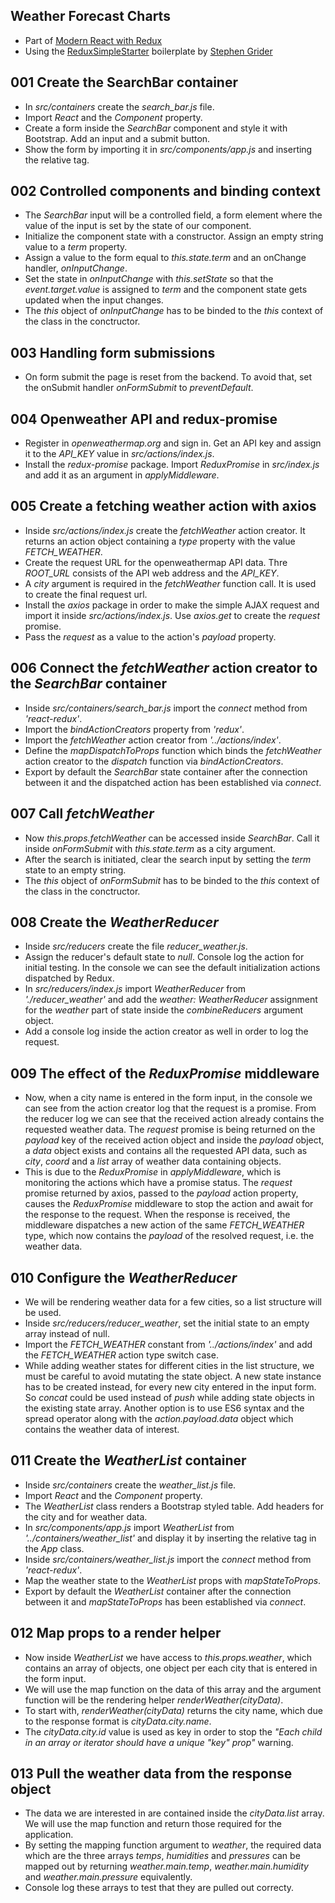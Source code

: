 ## Weather Forecast Charts

* Part of [Modern React with Redux](https://www.udemy.com/react-redux/)
* Using the [ReduxSimpleStarter](https://github.com/StephenGrider/ReduxSimpleStarter) boilerplate by [Stephen Grider](https://github.com/stephengrider)

## 001 Create the SearchBar container
* In *src/containers* create the *search_bar.js* file.
* Import *React* and the *Component* property.
* Create a form inside the *SearchBar* component and style it with Bootstrap. Add an input and a submit button.
* Show the form by importing it in *src/components/app.js* and inserting the relative tag.

## 002 Controlled components and binding context
* The *SearchBar* input will be a controlled field, a form element where the value of the input is set by the state of our component.
* Initialize the component state with a constructor. Assign an empty string value to a *term* property.
* Assign a value to the form equal to *this.state.term* and an onChange handler, *onInputChange*.
* Set the state in *onInputChange* with *this.setState* so that the *event.target.value* is assigned to *term* and the component state gets updated when the input changes.
* The *this* object of *onInputChange* has to be binded to the *this* context of the class in the conctructor.

## 003 Handling form submissions
* On form submit the page is reset from the backend. To avoid that, set the onSubmit handler *onFormSubmit* to *preventDefault*.

## 004 Openweather API and redux-promise
* Register in *openweathermap.org* and sign in. Get an API key and assign it to the *API_KEY* value in *src/actions/index.js*.
* Install the *redux-promise* package. Import *ReduxPromise* in *src/index.js* and add it as an argument in *applyMiddleware*.

## 005 Create a fetching weather action with axios
* Inside *src/actions/index.js* create the *fetchWeather* action creator. It returns an action object containing a *type* property with the value *FETCH_WEATHER*.
* Create the request URL for the openweathermap API data. Thre *ROOT_URL* consists of the API web address and the *API_KEY*.
* A *city* argument is required in the *fetchWeather* function call. It is used to create the final request url.
* Install the *axios* package in order to make the simple AJAX request and import it inside *src/actions/index.js*. Use *axios.get* to create the *request* promise.
* Pass the *request* as a value to the action's *payload* property.

## 006 Connect the *fetchWeather* action creator to the *SearchBar* container
* Inside *src/containers/search_bar.js* import the *connect* method from *'react-redux'*.
* Import the *bindActionCreators* property from *'redux'*.
* Import the *fetchWeather* action creator from *'../actions/index'*.
* Define the *mapDispatchToProps* function which binds the *fetchWeather* action creator to the *dispatch* function via *bindActionCreators*.
* Export by default the *SearchBar* state container after the connection between it and the dispatched action has been established via *connect*.

## 007 Call *fetchWeather*
* Now *this.props.fetchWeather* can be accessed inside *SearchBar*. Call it inside *onFormSubmit* with *this.state.term* as a city argument.
* After the search is initiated, clear the search input by setting the *term* state to an empty string.
* The *this* object of *onFormSubmit* has to be binded to the *this* context of the class in the conctructor.

## 008 Create the *WeatherReducer*
* Inside *src/reducers* create the file *reducer_weather.js*.
* Assign the reducer's default state to *null*. Console log the action for initial testing.
In the console we can see the default initialization actions dispatched by Redux.
* In *src/reducers/index.js* import *WeatherReducer* from *'./reducer_weather'* and add the *weather: WeatherReducer* assignment for the *weather* part of state inside the *combineReducers* argument object.
* Add a console log inside the action creator as well in order to log the request.

## 009 The effect of the *ReduxPromise* middleware
* Now, when a city name is entered in the form input, in the console we can see from the action creator log that the request is a promise. From the reducer log we can see that the received action already contains the requested weather data. The *request* promise is being returned on the *payload* key of the received action object and inside the *payload* object, a *data* object exists and contains all the requested API data, such as *city*, *coord* and a *list* array of weather data containing objects.
* This is due to the *ReduxPromise* in *applyMiddleware*, which is monitoring the actions which have a promise status. The *request* promise returned by axios, passed to the *payload* action property, causes the *ReduxPromise* middleware to stop the action and await for the response to the request. When the response is received, the middleware dispatches a new action of the same *FETCH_WEATHER* type, which now contains the *payload* of the resolved request, i.e. the weather data.  

## 010 Configure the *WeatherReducer*
* We will be rendering weather data for a few cities, so a list structure will be used.
* Inside *src/reducers/reducer_weather*, set the initial state to an empty array instead of null.
* Import the *FETCH_WEATHER* constant from *'../actions/index'* and add the *FETCH_WEATHER* action type switch case.
* While adding weather states for different cities in the list structure, we must be careful to avoid mutating the state object. A new state instance has to be created instead, for every new city entered in the input form. So *concat* could be used instead of *push* while adding state objects in the existing state array. Another option is to use ES6 syntax and the spread operator along with the *action.payload.data* object which contains the weather data of interest.

## 011 Create the *WeatherList* container
* Inside *src/containers* create the *weather_list.js* file.
* Import *React* and the *Component* property.
* The *WeatherList* class renders a Bootstrap styled table. Add headers for the city and for weather data.
* In *src/components/app.js* import *WeatherList* from *'../containers/weather_list'* and display it by inserting the relative tag in the *App* class.
* Inside *src/containers/weather_list.js* import the *connect* method from *'react-redux'*.
* Map the weather state to the *WeatherList* props with *mapStateToProps*.
* Export by default the *WeatherList* container after the connection between it and *mapStateToProps* has been established via *connect*.

## 012 Map props to a render helper
* Now inside *WeatherList* we have access to *this.props.weather*, which contains an array of objects, one object per each city that is entered in the form input.
* We will use the map function on the data of this array and the argument function will be the rendering helper *renderWeather(cityData)*.
* To start with,  *renderWeather(cityData)* returns the city name, which due to the response format is *cityData.city.name*.
* The *cityData.city.id* value is used as key in order to stop the *"Each child in an array or iterator should have a unique "key" prop"* warning.

## 013 Pull the weather data from the response object
* The data we are interested in are contained inside the *cityData.list* array. We will use the map function and return those required for the application.
* By setting the mapping function argument to *weather*, the required data which are the three arrays *temps*, *humidities* and *pressures* can be mapped out by returning *weather.main.temp*, *weather.main.humidity* and *weather.main.pressure* equivalently.
* Console log these arrays to test that they are pulled out correcty.
